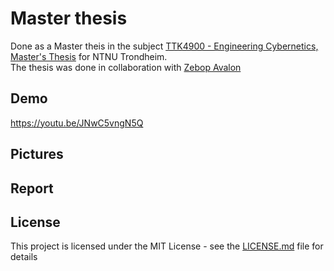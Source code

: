 # Master thesis
Done as a Master theis in the subject [TTK4900 - Engineering Cybernetics, Master's Thesis](https://www.ntnu.edu/studies/courses/TTK4900#tab=omEmnet) for NTNU Trondheim.  
The thesis was done in collaboration with [Zebop Avalon](https://www.zebopavalon.com/pilot)


## Demo
https://youtu.be/JNwC5vngN5Q

## Pictures

## Report

## License

This project is licensed under the MIT License - see the [LICENSE.md](https://github.com/dr0nn1/masterThesis/blob/main/LICENSE) file for details